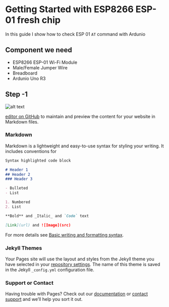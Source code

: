 # Getting Started with ESP8266 ESP-01 fresh chip 

In this guide I show how to check ESP 01 `AT` command with Ardunio
## Component we need
- ESP8266 ESP-01 Wi-Fi Module
- Male/Female Jumper Wire
- Breadboard
- Ardunio Uno R3

## Step -1
![alt text](https://content.instructables.com/ORIG/FQ3/0RFA/IJX7FOPJ/FQ30RFAIJX7FOPJ.png?auto=webp&frame=1&fit=bounds&md=9a8e49d83505db3aae7431acc3f61446|width=300px)

 [editor on GitHub](/esp.md) to maintain and preview the content for your website in Markdown files.
### Markdown

Markdown is a lightweight and easy-to-use syntax for styling your writing. It includes conventions for

```markdown
Syntax highlighted code block

# Header 1
## Header 2
### Header 3

- Bulleted
- List

1. Numbered
2. List

**Bold** and _Italic_ and `Code` text

[Link](url) and ![Image](src)
```

For more details see [Basic writing and formatting syntax](https://docs.github.com/en/github/writing-on-github/getting-started-with-writing-and-formatting-on-github/basic-writing-and-formatting-syntax).

### Jekyll Themes

Your Pages site will use the layout and styles from the Jekyll theme you have selected in your [repository settings](https://github.com/mobaarok/nineteenjune/settings/pages). The name of this theme is saved in the Jekyll `_config.yml` configuration file.

### Support or Contact

Having trouble with Pages? Check out our [documentation](https://docs.github.com/categories/github-pages-basics/) or [contact support](https://support.github.com/contact) and we’ll help you sort it out.
